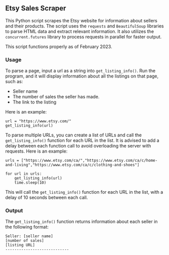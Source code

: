 ## Etsy Sales Scraper

This Python script scrapes the Etsy website for information about sellers and their products. The script uses the `requests` and `BeautifulSoup` libraries to parse HTML data and extract relevant information. It also utilizes the `concurrent.futures` library to process requests in parallel for faster output.

This script functions properly as of February 2023.

### Usage

To parse a page, input a url as a string into `get_listing_info()`. Run the program, and it will display information about all the listings on that page, such as:
- Seller name
- The number of sales the seller has made.
- The link to the listing

Here is an example:
```
url = "https://www.etsy.com/"
get_listing_info(url)
```

To parse multiple URLs, you can create a list of URLs and call the `get_listing_info()` function for each URL in the list. It is advised to add a delay between each function call to avoid overloading the server with requests. 
Here is an example:
```
urls = ["https://www.etsy.com/ca/","https://www.etsy.com/ca/c/home-and-living","https://www.etsy.com/ca/c/clothing-and-shoes"]

for url in urls:
    get_listing_info(url)
    time.sleep(10)
```
This will call the `get_listing_info()` function for each URL in the list, with a delay of 10 seconds between each call.

### Output
The `get_listing_info()` function returns information about each seller in the following format:
```
Seller: [seller name]
[number of sales]
[listing URL]
----------------------------
```
